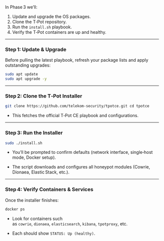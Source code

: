 In Phase 3 we’ll:

1. Update and upgrade the OS packages.  
2. Clone the T‑Pot repository.  
3. Run the `install.sh` playbook.  
4. Verify the T‑Pot containers are up and healthy.

---

### Step 1: Update & Upgrade

Before pulling the latest playbook, refresh your package lists and apply outstanding upgrades:

```bash
sudo apt update
sudo apt upgrade -y
```

---

### Step 2: Clone the T‑Pot Installer

```bash
git clone https://github.com/telekom-security/tpotce.git cd tpotce
```

- This fetches the official T‑Pot CE playbook and configurations.


---

### Step 3: Run the Installer

```bash
sudo ./install.sh
```

- You’ll be prompted to confirm defaults (network interface, single‑host mode, Docker setup).

- The script downloads and configures all honeypot modules (Cowrie, Dionaea, Elastic Stack, etc.).


---

### Step 4: Verify Containers & Services

Once the installer finishes:

```bash
docker ps
```

- Look for containers such as `cowrie`, `dionaea`, `elasticsearch`, `kibana`, `tpotproxy`, etc.

- Each should show `STATUS: Up (healthy)`.

